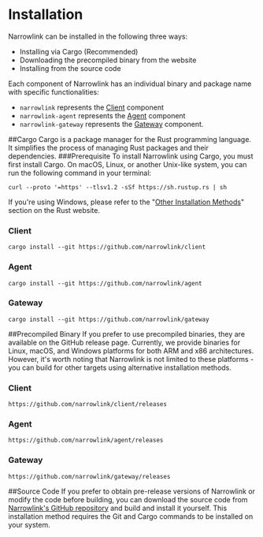# Installation

Narrowlink can be installed in the following three ways:

 - Installing via Cargo (Recommended)
 - Downloading the precompiled binary from the website
 - Installing from the source code

Each component of Narrowlink has an individual binary and package name with specific functionalities:

 - `narrowlink` represents the [Client] component
 - `narrowlink-agent` represents the [Agent] component
 - `narrowlink-gateway` represents the [Gateway] component.


##Cargo
Cargo is a package manager for the Rust programming language. It simplifies the process of managing Rust packages and their dependencies.
###Prerequisite
To install Narrowlink using Cargo, you must first install Cargo. On macOS, Linux, or another Unix-like system, you can run the following command in your terminal:

```curl --proto '=https' --tlsv1.2 -sSf https://sh.rustup.rs | sh```

If you're using Windows, please refer to the "[Other Installation Methods]" section on the Rust website.

### Client
```cargo install --git https://github.com/narrowlink/client```
### Agent
```cargo install --git https://github.com/narrowlink/agent```
### Gateway
```cargo install --git https://github.com/narrowlink/gateway```

##Precompiled Binary
If you prefer to use precompiled binaries, they are available on the GitHub release page. Currently, we provide binaries for Linux, macOS, and Windows platforms for both ARM and x86 architectures. However, it's worth noting that Narrowlink is not limited to these platforms - you can build for other targets using alternative installation methods.
### Client
```https://github.com/narrowlink/client/releases```
### Agent
```https://github.com/narrowlink/agent/releases```
### Gateway
```https://github.com/narrowlink/gateway/releases```

##Source Code
If you prefer to obtain pre-release versions of Narrowlink or modify the code before building, you can download the source code from [Narrowlink's GitHub repository] and build and install it yourself. This installation method requires the Git and Cargo commands to be installed on your system.



[Client]: /client/introduction/
[Agent]: /agent/introduction/
[Gateway]: /gateway/introduction/
[Other Installation Methods]: https://forge.rust-lang.org/infra/other-installation-methods.html
[Narrowlink's GitHub repository]: https://github.com/narrowlink/